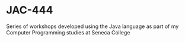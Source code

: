 # JAC-444
Series of workshops developed using the Java language as part of my Computer Programming studies at Seneca College
